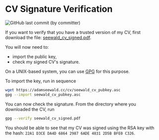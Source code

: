 # CV Signature Verification

![GitHub last commit (by committer)](https://img.shields.io/github/last-commit/adamseew/adamseew.github.io?display_timestamp=committer&style=plastic)

If you want to verify that you have a trusted version of my CV, first download the file: [seewald_cv_signed.pdf](https://adamseewald.cc/cv/seewald_cv_signed.pdf).

You will now need to:
- import the public key, 
- check my signed CV's signature. 

On a UNIX-based system, you can use [GPG](https://www.gnupg.org/) for this purpose.

To import the key, run in sequence
```bash
wget https://adamseewald.cc/cv/seewald_cv_pubkey.asc
gpg --import seewald_cv_pubkey.asc
```

You can now check the signature. From the directory where you downloaded the CV, run
```bash
gpg --verify seewald_cv_signed.pdf
```

You should be able to see that my CV was signed using the RSA key with the hash: ```22A1 D3CE DA4D 6864 2987 6ADE 4831 2D5B BFE0 C326```.